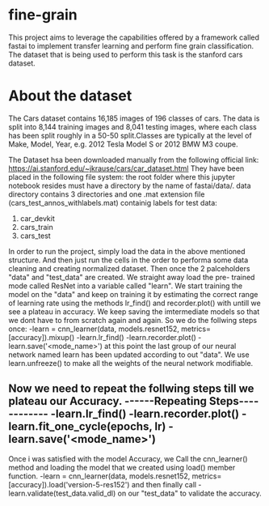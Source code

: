# fine-grain
This project aims to leverage the capabilities offered by a framework called fastai
to implement transfer learning and perform fine grain classification. 
The dataset that is being used to perform this task is the stanford cars dataset. 

# About the dataset
The Cars dataset contains 16,185 images of 196 classes of cars. 
The data is split into 8,144 training images and 8,041 testing images, where each 
class has been split roughly in a 50-50 split.Classes are typically at the level
of Make, Model, Year, e.g. 2012 Tesla Model S or 2012 BMW M3 coupe.

The Dataset hsa been downloaded manually from the following official link:
https://ai.stanford.edu/~jkrause/cars/car_dataset.html
They have been placed in the following file system:
the root folder where this jupyter notebook resides must have a directory by the name 
of fastai/data/.
data directory contains 3 directories and one .mat extension file (cars_test_annos_withlabels.mat)
containig labels for test data: 
1. car_devkit
2. cars_train
3. cars_test

In order to run the project, simply load the data in the above mentioned structure.
And then just run the cells in the order to performa some data cleaning and creating normalized 
dataset.
Then once the 2 palceholders "data" and "test_data" are created. We straight away load the pre-
trained mode called ResNet into a variable called "learn".
We start training the model on the "data" and keep on training it by estimating the correct range 
of learning rate using the methods lr_find() and recorder.plot() with untill we see a plateau in accuracy.
We keep saving the imtermediate models so that we dont have to from scratch again and again. 
So we do the follwing steps once:
-learn = cnn_learner(data, models.resnet152, metrics=[accuracy]).mixup()
-learn.lr_find()
-learn.recorder.plot()
-learn.save('<mode_name>')
at this point the last group of our neural network named learn has been updated according to out "data".
We use learn.unfreeze() to make all the weights of the neural network modifiable.

Now we need to repeat the follwing steps till we plateau our Accuracy.
------Repeating Steps------------
-learn.lr_find()
-learn.recorder.plot()
-learn.fit_one_cycle(epochs, lr)
-learn.save('<mode_name>')
---------------------------------
Once i was satisfied with the model Accuracy, we Call the cnn_learner() method and 
loading the model that we created using load() member function. 
-learn = cnn_learner(data, models.resnet152, metrics=[accuracy]).load('version-5-res152')
and then finally call 
-learn.validate(test_data.valid_dl)
on our "test_data" to validate the accuracy.







